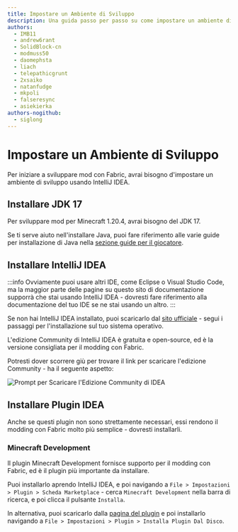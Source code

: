 ```yaml
---
title: Impostare un Ambiente di Sviluppo
description: Una guida passo per passo su come impostare un ambiente di sviluppo per creare mod usando Fabric.
authors:
  - IMB11
  - andrew6rant
  - SolidBlock-cn
  - modmuss50
  - daomephsta
  - liach
  - telepathicgrunt
  - 2xsaiko
  - natanfudge
  - mkpoli
  - falseresync
  - asiekierka
authors-nogithub:
  - siglong
---
```


# Impostare un Ambiente di Sviluppo

Per iniziare a sviluppare mod con Fabric, avrai bisogno d'impostare un ambiente di sviluppo usando IntelliJ IDEA.

## Installare JDK 17

Per sviluppare mod per Minecraft 1.20.4, avrai bisogno del JDK 17.

Se ti serve aiuto nell'installare Java, puoi fare riferimento alle varie guide per installazione di Java nella [sezione guide per il giocatore](../../players/index).

## Installare IntelliJ IDEA

:::info
Ovviamente puoi usare altri IDE, come Eclipse o Visual Studio Code, ma la maggior parte delle pagine su questo sito di documentazione supporrà che stai usando IntelliJ IDEA - dovresti fare riferimento alla documentazione del tuo IDE se ne stai usando un altro.
:::

Se non hai IntelliJ IDEA installato, puoi scaricarlo dal [sito ufficiale](https://www.jetbrains.com/idea/download/) - segui i passaggi per l'installazione sul tuo sistema operativo.

L'edizione Community di IntelliJ IDEA è gratuita e open-source, ed è la versione consigliata per il modding con Fabric.

Potresti dover scorrere giù per trovare il link per scaricare l'edizione Community - ha il seguente aspetto:

![Prompt per Scaricare l'Edizione Community di IDEA](/assets/develop/getting-started/idea-community.png)

## Installare Plugin IDEA

Anche se questi plugin non sono strettamente necessari, essi rendono il modding con Fabric molto più semplice - dovresti installarli.

### Minecraft Development

Il plugin Minecraft Development fornisce supporto per il modding con Fabric, ed è il plugin più importante da installare.

Puoi installarlo aprendo IntelliJ IDEA, e poi navigando a `File > Impostazioni > Plugin > Scheda Marketplace` - cerca `Minecraft Development` nella barra di ricerca, e poi clicca il pulsante `Installa`.

In alternativa, puoi scaricarlo dalla [pagina del plugin](https://plugins.jetbrains.com/plugin/8327-minecraft-development) e poi installarlo navigando a `File > Impostazioni > Plugin > Installa Plugin Dal Disco`.
